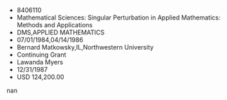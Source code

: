 
* 8406110
* Mathematical Sciences: Singular Perturbation in Applied Mathematics: Methods and Applications
* DMS,APPLIED MATHEMATICS
* 07/01/1984,04/14/1986
* Bernard Matkowsky,IL,Northwestern University
* Continuing Grant
* Lawanda Myers
* 12/31/1987
* USD 124,200.00

nan
